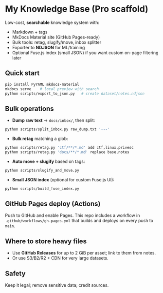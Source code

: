 # My Knowledge Base (Pro scaffold)

Low-cost, **searchable** knowledge system with:
- Markdown + tags
- MkDocs Material site (GitHub Pages-ready)
- Bulk tools: retag, slugify/move, inbox splitter
- Exporter to **NDJSON** for ML/training
- Optional Fuse.js index (small JSON) if you want custom on-page filtering later

## Quick start

```bash
pip install PyYAML mkdocs-material
mkdocs serve    # local preview with search
python scripts/export_to_json.py   # create dataset/notes.ndjson
```

## Bulk operations

- **Dump raw text** → `docs/inbox/`, then split:
```bash
python scripts/split_inbox.py raw_dump.txt '---'
```
- **Bulk retag** matching a glob:
```bash
python scripts/retag.py 'ctf/**/*.md' add ctf,linux,privesc
python scripts/retag.py 'docs/**/*.md' replace base,notes
```
- **Auto move + slugify** based on tags:
```bash
python scripts/slugify_and_move.py
```
- **Small JSON index** (optional for custom Fuse.js UI):
```bash
python scripts/build_fuse_index.py
```

## GitHub Pages deploy (Actions)

Push to GitHub and enable Pages. This repo includes a workflow in `.github/workflows/gh-pages.yml` that builds and deploys on every push to `main`.

## Where to store heavy files

- Use **GitHub Releases** for up to 2 GiB per asset; link to them from notes.
- Or use S3/B2/R2 + CDN for very large datasets.

## Safety

Keep it legal; remove sensitive data; credit sources.
